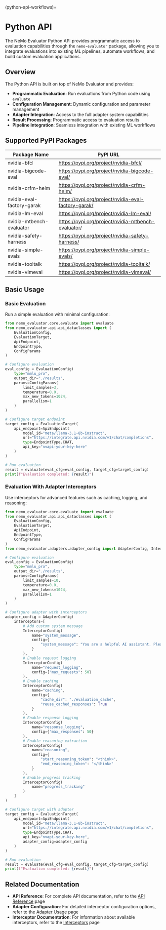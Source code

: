 (python-api-workflows)=

# Python API

The NeMo Evaluator Python API provides programmatic access to evaluation capabilities through the `nemo-evaluator` package, allowing you to integrate evaluations into existing ML pipelines, automate workflows, and build custom evaluation applications.

## Overview

The Python API is built on top of NeMo Evaluator and provides:

- **Programmatic Evaluation**: Run evaluations from Python code using `evaluate`
- **Configuration Management**: Dynamic configuration and parameter management
- **Adapter Integration**: Access to the full adapter system capabilities
- **Result Processing**: Programmatic access to evaluation results
- **Pipeline Integration**: Seamless integration with existing ML workflows

## Supported PyPI Packages

| Package Name | PyPI URL |
|--------------|----------|
| nvidia-bfcl | https://pypi.org/project/nvidia-bfcl/ |
| nvidia-bigcode-eval | https://pypi.org/project/nvidia-bigcode-eval/ |
| nvidia-crfm-helm | https://pypi.org/project/nvidia-crfm-helm/ |
| nvidia-eval-factory-garak | https://pypi.org/project/nvidia-eval-factory-garak/ |
| nvidia-lm-eval | https://pypi.org/project/nvidia-lm-eval/ |
| nvidia-mtbench-evaluator | https://pypi.org/project/nvidia-mtbench-evaluator/ |
| nvidia-safety-harness | https://pypi.org/project/nvidia-safety-harness/ |
| nvidia-simple-evals | https://pypi.org/project/nvidia-simple-evals/ |
| nvidia-tooltalk | https://pypi.org/project/nvidia-tooltalk/ |
| nvidia-vlmeval | https://pypi.org/project/nvidia-vlmeval/ |

## Basic Usage

### Basic Evaluation

Run a simple evaluation with minimal configuration:

```python
from nemo_evaluator.core.evaluate import evaluate
from nemo_evaluator.api.api_dataclasses import (
    EvaluationConfig, 
    EvaluationTarget, 
    ApiEndpoint, 
    EndpointType, 
    ConfigParams
)

# Configure evaluation
eval_config = EvaluationConfig(
    type="mmlu_pro",
    output_dir="./results",
    params=ConfigParams(
        limit_samples=3,
        temperature=0.0,
        max_new_tokens=1024,
        parallelism=1
    )
)

# Configure target endpoint
target_config = EvaluationTarget(
    api_endpoint=ApiEndpoint(
        model_id="meta/llama-3.1-8b-instruct",
        url="https://integrate.api.nvidia.com/v1/chat/completions",
        type=EndpointType.CHAT,
        api_key="nvapi-your-key-here"
    )
)

# Run evaluation
result = evaluate(eval_cfg=eval_config, target_cfg=target_config)
print(f"Evaluation completed: {result}")
```

### Evaluation With Adapter Interceptors

Use interceptors for advanced features such as caching, logging, and reasoning:

```python
from nemo_evaluator.core.evaluate import evaluate
from nemo_evaluator.api.api_dataclasses import (
    EvaluationConfig,
    EvaluationTarget,
    ApiEndpoint,
    EndpointType,
    ConfigParams
)
from nemo_evaluator.adapters.adapter_config import AdapterConfig, InterceptorConfig

# Configure evaluation
eval_config = EvaluationConfig(
    type="mmlu_pro",
    output_dir="./results",
    params=ConfigParams(
        limit_samples=10,
        temperature=0.0,
        max_new_tokens=1024,
        parallelism=1
    )
)

# Configure adapter with interceptors
adapter_config = AdapterConfig(
    interceptors=[
        # Add custom system message
        InterceptorConfig(
            name="system_message",
            config={
                "system_message": "You are a helpful AI assistant. Please provide accurate and detailed answers."
            }
        ),
        # Enable request logging
        InterceptorConfig(
            name="request_logging",
            config={"max_requests": 50}
        ),
        # Enable caching
        InterceptorConfig(
            name="caching",
            config={
                "cache_dir": "./evaluation_cache",
                "reuse_cached_responses": True
            }
        ),
        # Enable response logging
        InterceptorConfig(
            name="response_logging",
            config={"max_responses": 50}
        ),
        # Enable reasoning extraction
        InterceptorConfig(
            name="reasoning",
            config={
                "start_reasoning_token": "<think>",
                "end_reasoning_token": "</think>"
            }
        ),
        # Enable progress tracking
        InterceptorConfig(
            name="progress_tracking"
        )
    ]
)

# Configure target with adapter
target_config = EvaluationTarget(
    api_endpoint=ApiEndpoint(
        model_id="meta/llama-3.1-8b-instruct",
        url="https://integrate.api.nvidia.com/v1/chat/completions",
        type=EndpointType.CHAT,
        api_key="nvapi-your-key-here",
        adapter_config=adapter_config
    )
)

# Run evaluation
result = evaluate(eval_cfg=eval_config, target_cfg=target_config)
print(f"Evaluation completed: {result}")
```

## Related Documentation

- **API Reference**: For complete API documentation, refer to the [API Reference](../api.md) page
- **Adapter Configuration**: For detailed interceptor configuration options, refer to the [Adapter Usage](../../deployment/adapters/usage.md) page
- **Interceptor Documentation**: For information about available interceptors, refer to the [Interceptors](../interceptors/index.md) page
